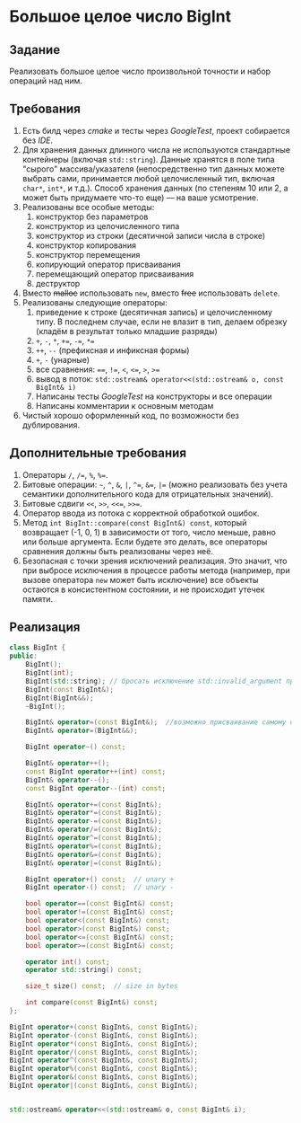 # Большое целое число BigInt

## Задание

Реализовать большое целое число произвольной точности и набор операций над ним.

## Требования

1. Есть билд через *cmake* и тесты через *GoogleTest*, проект собирается без *IDE*.
2. Для хранения данных длинного числа не используются стандартные контейнеры (включая `std::string`). Данные хранятся в поле типа "сырого" массива/указателя (непосредственно тип данных можете выбрать сами, принимается любой целочисленный тип, включая `char*`, `int*`, и т.д.). Способ хранения данных (по степеням 10 или 2, а может быть придумаете что-то еще) — на ваше усмотрение.
3. Реализованы все особые методы:
	1. конструктор без параметров
	2. конструктор из целочисленного типа
	3. конструктор из строки (десятичной записи числа в строке)
	4. конструктор копирования
	5. конструктор перемещения
	6. копирующий оператор присваивания
	7. перемещающий оператор присваивания
	8. деструктор
4. Вместо ~~malloc~~ использовать `new`, вместо ~~free~~ использовать `delete`.
5. Реализованы следующие операторы:
	1. приведение к строке (десятичная запись) и целочисленному типу. В последнем случае, если не влазит в тип, делаем обрезку (кладём в результат только младшие разряды)
	2. `+`, `-`, `*`, `+=`, `-=`, `*=`
	3. `++`, `--` (префиксная и инфиксная формы)
	4. `+`, `-` (унарные)
	5. все сравнения: `==`, `!=`, `<`, `<=`, `>`, `>=` 
	6. вывод в поток: `std::ostream& operator<<(std::ostream& o, const BigInt& i)`
	7. Написаны тесты *GoogleTest* на конструкторы и все операции
	8. Написаны комментарии к основным методам
6. Чистый хорошо оформленный код, по возможности без дублирования.

## Дополнительные требования

1. Операторы `/`, `/=`, `%`, `%=`.
2. Битовые операции: `~`, `^`, `&`, `|`, `^=`, `&=`, `|=` (можно реализовать без учета семантики дополнительного кода для отрицательных значений).
3. Битовые сдвиги `<<`, `>>`, `<<=`, `>>=`.
4. Оператор ввода из потока с корректной обработкой ошибок.
5. Метод `int BigInt::compare(const BigInt&) const`, который возвращает (-1, 0, 1) в зависимости от того, число меньше, равно или больше аргумента. Если будете это делать, все операторы сравнения должны быть реализованы через неё.
6. Безопасная с точки зрения исключений реализация. Это значит, что при выбросе исключения в процессе работы метода (например, при вызове оператора `new` может быть исключение) все объекты остаются в консистентном состоянии, и не происходит утечек памяти.

## Реализация

```C++
class BigInt {
public:
  	BigInt();
  	BigInt(int);
  	BigInt(std::string); // бросать исключение std::invalid_argument при ошибке
  	BigInt(const BigInt&);
  	BigInt(BigInt&&);
  	~BigInt();

 	BigInt& operator=(const BigInt&);  //возможно присваивание самому себе!
 	BigInt& operator=(BigInt&&);

 	BigInt operator~() const;

 	BigInt& operator++();
 	const BigInt operator++(int) const;
 	BigInt& operator--();
 	const BigInt operator--(int) const;

 	BigInt& operator+=(const BigInt&);
 	BigInt& operator*=(const BigInt&);
 	BigInt& operator-=(const BigInt&);
 	BigInt& operator/=(const BigInt&);
 	BigInt& operator^=(const BigInt&);
 	BigInt& operator%=(const BigInt&);
 	BigInt& operator&=(const BigInt&);
 	BigInt& operator|=(const BigInt&);

 	BigInt operator+() const;  // unary +
 	BigInt operator-() const;  // unary -

 	bool operator==(const BigInt&) const;
 	bool operator!=(const BigInt&) const;
 	bool operator<(const BigInt&) const;
 	bool operator>(const BigInt&) const;
 	bool operator<=(const BigInt&) const;
 	bool operator>=(const BigInt&) const;

	operator int() const;
 	operator std::string() const;

 	size_t size() const;  // size in bytes

 	int compare(const BigInt&) const;
};

BigInt operator+(const BigInt&, const BigInt&);
BigInt operator-(const BigInt&, const BigInt&);
BigInt operator*(const BigInt&, const BigInt&);
BigInt operator/(const BigInt&, const BigInt&);
BigInt operator^(const BigInt&, const BigInt&);
BigInt operator%(const BigInt&, const BigInt&);
BigInt operator&(const BigInt&, const BigInt&);
BigInt operator|(const BigInt&, const BigInt&);


std::ostream& operator<<(std::ostream& o, const BigInt& i);
```

